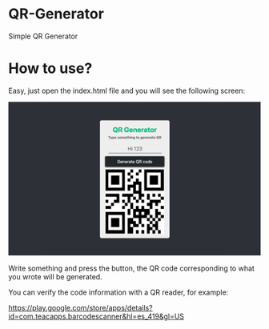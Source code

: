 # QR-Generator
Simple QR Generator

# How to use?
Easy, just open the index.html file and you will see the following screen:

<img src="example.png" alt="header">

Write something and press the button, the QR code corresponding to what you wrote will be generated. 

You can verify the code information with a QR reader, for example:

https://play.google.com/store/apps/details?id=com.teacapps.barcodescanner&hl=es_419&gl=US

